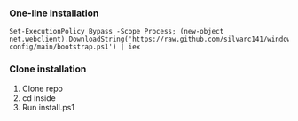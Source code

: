 ### One-line installation
```
Set-ExecutionPolicy Bypass -Scope Process; (new-object net.webclient).DownloadString('https://raw.github.com/silvarc141/windows-config/main/bootstrap.ps1') | iex
```

### Clone installation
1. Clone repo
2. cd inside
3. Run install.ps1
